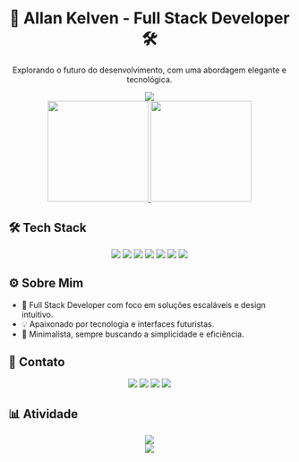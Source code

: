 <h1 align="center">👾 Allan Kelven - Full Stack Developer 🛠️</h1>

<p align="center">
  Explorando o futuro do desenvolvimento, com uma abordagem elegante e tecnológica.
</p>

<div align="center">
  <img src="https://capsule-render.vercel.app/api?type=rect&color=0:000428,100:004e92&height=150&section=header&text=Allan%20Kelven&fontColor=00e0ff&fontSize=40&animation=fadeIn" />
</div>

<div align="center">
  <a href="https://github.com/allankdev">
    <img height="180em" src="https://github-readme-stats.vercel.app/api?username=allankdev&show_icons=true&theme=tokyonight&hide_border=true&include_all_commits=true&count_private=true&title_color=00e0ff&icon_color=00e0ff&text_color=c3c3c3&bg_color=0d0d0d"/>
    <img height="180em" src="https://github-readme-stats.vercel.app/api/top-langs/?username=allankdev&layout=compact&langs_count=8&theme=tokyonight&hide_border=true&title_color=00e0ff&text_color=c3c3c3&bg_color=0d0d0d"/>
  </a>
</div>

## 🛠️ Tech Stack

<div align="center">
  <img src="https://img.shields.io/badge/JavaScript-0d0d0d?style=for-the-badge&logo=javascript&logoColor=00e0ff" />
  <img src="https://img.shields.io/badge/TypeScript-0d0d0d?style=for-the-badge&logo=typescript&logoColor=007acc" />
  <img src="https://img.shields.io/badge/React-0d0d0d?style=for-the-badge&logo=react&logoColor=61dafb" />
  <img src="https://img.shields.io/badge/Node.js-0d0d0d?style=for-the-badge&logo=node.js&logoColor=00ff00" />
  <img src="https://img.shields.io/badge/Spring%20Boot-0d0d0d?style=for-the-badge&logo=spring-boot&logoColor=6db33f" />
  <img src="https://img.shields.io/badge/Docker-0d0d0d?style=for-the-badge&logo=docker&logoColor=2496ed" />
  <img src="https://img.shields.io/badge/Python-0d0d0d?style=for-the-badge&logo=python&logoColor=ffdd54" />
</div>

## ⚙️ Sobre Mim

- 🚀 Full Stack Developer com foco em soluções escaláveis e design intuitivo.
- 💡 Apaixonado por tecnologia e interfaces futuristas.
- 🖤 Minimalista, sempre buscando a simplicidade e eficiência.

## 📡 Contato

<div align="center">
  <a href="https://instagram.com/kelvenallan" target="_blank"><img src="https://img.shields.io/badge/-Instagram-0d0d0d?style=for-the-badge&logo=instagram&logoColor=00e0ff"></a>
  <a href="mailto:allankelve.ak@gmail.com"><img src="https://img.shields.io/badge/-Gmail-0d0d0d?style=for-the-badge&logo=gmail&logoColor=d32f2f"></a>
  <a href="https://www.linkedin.com/in/allan-kelven-b91912244/" target="_blank"><img src="https://img.shields.io/badge/-LinkedIn-0d0d0d?style=for-the-badge&logo=linkedin&logoColor=0e76a8"></a>
  <a href="https://discord.com/users/allankelven92" target="_blank"><img src="https://img.shields.io/badge/Discord-0d0d0d?style=for-the-badge&logo=discord&logoColor=7289da"></a>
</div>

## 📊 Atividade

<div align="center">
  <img src="https://github-readme-activity-graph.vercel.app/graph?username=allankdev&bg_color=0d0d0d&color=c3c3c3&line=00e0ff&point=00ff00&hide_border=true" />
</div>

<div align="center">
  <img src="https://capsule-render.vercel.app/api?type=rect&color=0:004e92,100:000428&height=150&section=footer&text=Happy%20Coding!&fontColor=00e0ff&fontSize=24"/>
</div>
